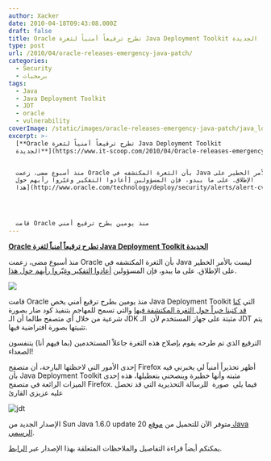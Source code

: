 ```yaml
---
author: Xacker
date: 2010-04-18T09:43:08.000Z
draft: false
title: Oracle تطرح ترقيعاً أمنياً لثغرة Java Deployment Toolkit الجديدة
type: post
url: /2010/04/oracle-releases-emergency-java-patch/
categories:
  - Security
  - برمجيات
tags:
  - Java
  - Java Deployment Toolkit
  - JDT
  - oracle
  - vulnerability
coverImage: /static/images/oracle-releases-emergency-java-patch/java_logo.gif
excerpt: >-
  [**Oracle تطرح ترقيعاً أمنياً لثغرة Java Deployment Toolkit
  الجديدة**](https://www.it-scoop.com/2010/04/Oracle-releases-emergency-java-patch)


  منذ أسبوع مضى، زعمت Oracle بأن الثغرة المكتشفه في Java ليست بالأمر الخطير على
  الإطلاق. على ما يبدو، فإن المسؤولين [أعادوا التفكير وغيّروا رأيهم حول
  هذا](http://www.oracle.com/technology/deploy/security/alerts/alert-cve-2010-0886.html).




  قامت Oracle منذ يومين بطرح ترقيع أمني
---
```

[**Oracle تطرح ترقيعاً أمنياً لثغرة Java Deployment Toolkit الجديدة**](https://www.it-scoop.com/2010/04/Oracle-releases-emergency-java-patch)

منذ أسبوع مضى، زعمت Oracle بأن الثغرة المكتشفه في Java ليست بالأمر الخطير على الإطلاق. على ما يبدو، فإن المسؤولين [أعادوا التفكير وغيّروا رأيهم حول هذا](http://www.oracle.com/technology/deploy/security/alerts/alert-cve-2010-0886.html).

![](/static/images/oracle-releases-emergency-java-patch/java_logo.gif)

قامت Oracle منذ يومين بطرح ترقيع أمني يخص Java Deployment Toolkit التي [كنا قد كتبنا خبراً حول الثغرة المكتشفة فيها](https://www.it-scoop.com/2010/04/java-deployment-toolkit-vulnerability/) والتي تسمح للمهاجم بتنفيذ كود ضار بصورة شرعية من خلال أي متصفح طالما أن الـ JDK مثبتة على جهاز المستخدم لأن  الـ JDT يتم تثبيتها بصورة افتراضية فيها.

الترقيع الذي تم طرحه يقوم بإصلاح هذه الثغرة جاعلاً المستخدمين (بما فيهم أنا) يتنفسون الصعداء!

إحدى الأمور التي لاحظتها البارحة، أن متصفح Firefox أظهر تحذيراً أمنياً لي يخبرني فيه بأن Java Deployment Toolkit مثبته وأنها خطيرة وينصحني بتعطيلها، هذه إحدى الميزات الرائعة في متصفح Firefox. فيما يلي  صورة  للرسالة التحذيرية التي قد تحصل عليه عزيزي القارئ

![jdt](/static/images/oracle-releases-emergency-java-patch/jdt.png)

الإصدار الجديد من Sun Java 1.6.0 update 20 متوفر الآن للتحميل من [موقع Java الرسمي](http://www.java.com/inc/BrowserRedirect.jsp?locale=en\&host=www.java.com).

يمكنكم أيضاً قراءة التفاصيل والملاحظات المتعلقة بهذا الإصدار عبر [الرابط](http://java.sun.com/javase/6/webnotes/6u20.html).
